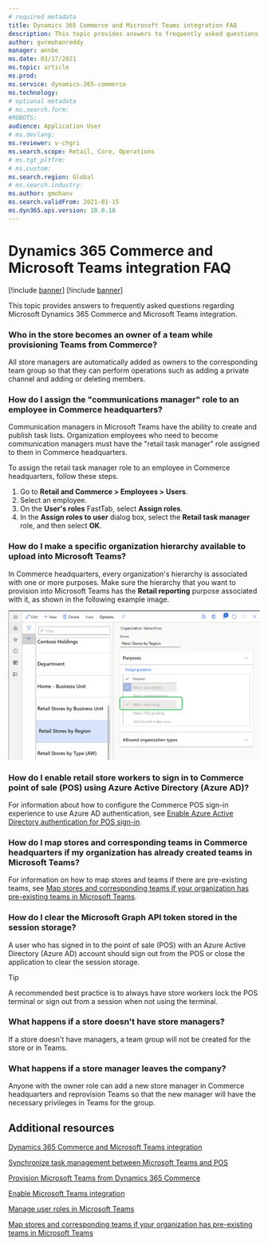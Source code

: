 ```yaml
---
# required metadata
title: Dynamics 365 Commerce and Microsoft Teams integration FAQ
description: This topic provides answers to frequently asked questions regarding Microsoft Dynamics 365 Commerce and Microsoft Teams integration.
author: gvrmohanreddy
manager: annbe
ms.date: 03/17/2021
ms.topic: article
ms.prod: 
ms.service: dynamics-365-commerce
ms.technology: 
# optional metadata
# ms.search.form:  
#ROBOTS: 
audience: Application User
# ms.devlang: 
ms.reviewer: v-chgri
ms.search.scope: Retail, Core, Operations
# ms.tgt_pltfrm: 
# ms.custom: 
ms.search.region: Global
# ms.search.industry: 
ms.author: gmohanv
ms.search.validFrom: 2021-01-15
ms.dyn365.ops.version: 10.0.18
---
```


# Dynamics 365 Commerce and Microsoft Teams integration FAQ

[!include [banner](includes/banner.md)]
[!include [banner](includes/preview-banner.md)]

This topic provides answers to frequently asked questions regarding Microsoft Dynamics 365 Commerce and Microsoft Teams integration.

### Who in the store becomes an owner of a team while provisioning Teams from Commerce? 

All store managers are automatically added as owners to the corresponding team group so that they can perform operations such as adding a private channel and adding or deleting members. 

### How do I assign the "communications manager" role to an employee in Commerce headquarters? 

Communication managers in Microsoft Teams have the ability to create and publish task lists. Organization employees who need to become communication managers must have the "retail task manager" role assigned to them in Commerce headquarters.

To assign the retail task manager role to an employee in Commerce headquarters, follow these steps.

1. Go to **Retail and Commerce \> Employees \> Users**.
1. Select an employee.
1. On the **User's roles** FastTab, select **Assign roles**.
1. In the **Assign roles to user** dialog box, select the **Retail task manager** role, and then select **OK**.

### How do I make a specific organization hierarchy available to upload into Microsoft Teams?

In Commerce headquarters, every organization's hierarchy is associated with one or more purposes. Make sure the hierarchy that you want to provision into Microsoft Teams has the **Retail reporting** purpose associated with it, as shown in the following example image. 

![Example of an organization hierarchy purpose in Commerce headquarters](media/d365-commerce-organization-hierarchies-purpose.png)

### How do I enable retail store workers to sign in to Commerce point of sale (POS) using Azure Active Directory (Azure AD)?

For information about how to configure the Commerce POS sign-in experience to use Azure AD authentication, see [Enable Azure Active Directory authentication for POS sign-in](aad-pos-logon.md).

### How do I map stores and corresponding teams in Commerce headquarters if my organization has already created teams in Microsoft Teams?

For information on how to map stores and teams if there are pre-existing teams, see [Map stores and corresponding teams if your organization has pre-existing teams in Microsoft Teams](map-stores-pre-existing-teams.md).

### How do I clear the Microsoft Graph API token stored in the session storage?

A user who has signed in to the point of sale (POS) with an Azure Active Directory (Azure AD) account should sign out from the POS or close the application to clear the session storage. 

> [!TIP]
> A recommended best practice is to always have store workers lock the POS terminal or sign out from a session when not using the terminal. 

### What happens if a store doesn't have store managers?

If a store doesn't have managers, a team group will not be created for the store or in Teams. 

### What happens if a store manager leaves the company?

Anyone with the owner role can add a new store manager in Commerce headquarters and reprovision Teams so that the new manager will have the necessary privileges in Teams for the group. 

## Additional resources

[Dynamics 365 Commerce and Microsoft Teams integration ](commerce-teams-integration.md)

[Synchronize task management between Microsoft Teams and POS](synchronize-tasks-teams-pos.md)

[Provision Microsoft Teams from Dynamics 365 Commerce](provision-teams-from-commerce.md)

[Enable Microsoft Teams integration](enable-teams-integration.md)

[Manage user roles in Microsoft Teams](manage-user-roles-teams.md)

[Map stores and corresponding teams if your organization has pre-existing teams in Microsoft Teams](map-stores-pre-existing-teams.md)
